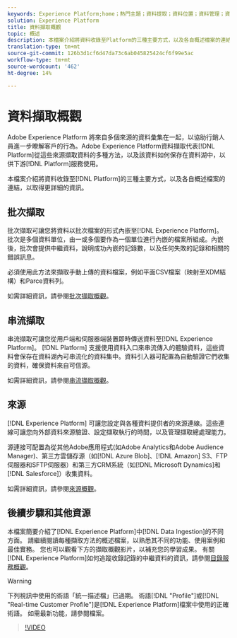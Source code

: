 ```yaml
---
keywords: Experience Platform;home；熱門主題；資料提取；資料位置；資料管理；資料管理；世系；世系；批處理；提取的資料
solution: Experience Platform
title: 資料擷取概觀
topic: 概述
description: 本檔案介紹將資料收錄至Platform的三種主要方式，以及各自概述檔案的連結，以取得更詳細的資訊。
translation-type: tm+mt
source-git-commit: 126b3d1cf6d47da73c6ab045825424cf6f99e5ac
workflow-type: tm+mt
source-wordcount: '462'
ht-degree: 14%

---
```



# 資料擷取概觀

Adobe Experience Platform 將來自多個來源的資料彙集在一起，以協助行銷人員進一步瞭解客戶的行為。Adobe Experience Platform資料擷取代表[!DNL Platform]從這些來源擷取資料的多種方法，以及該資料如何保存在資料湖中，以供下游[!DNL Platform]服務使用。

本檔案介紹將資料收錄至[!DNL Platform]的三種主要方式，以及各自概述檔案的連結，以取得更詳細的資訊。

## 批次擷取

批次擷取可讓您將資料以批次檔案的形式內嵌至[!DNL Experience Platform]。 批次是多個資料單位，由一或多個要作為一個單位進行內嵌的檔案所組成。內嵌後，批次會提供中繼資料，說明成功內嵌的記錄數，以及任何失敗的記錄和相關的錯誤訊息。

必須使用此方法來擷取手動上傳的資料檔案，例如平面CSV檔案（映射至XDM結構）和Parce資料列。

如需詳細資訊，請參閱[批次擷取概觀](./batch-ingestion/overview.md)。

## 串流擷取

串流擷取可讓您從用戶端和伺服器端裝置即時傳送資料至[!DNL Experience Platform]。 [!DNL Platform] 支援使用資料入口來串流傳入的體驗資料，這些資料會保存在資料湖內可串流化的資料集中。資料引入器可配置為自動驗證它們收集的資料，確保資料來自可信源。

如需詳細資訊，請參閱[串流擷取概觀](./streaming-ingestion/overview.md)。

## 來源

[!DNL Experience Platform] 可讓您設定與各種資料提供者的來源連線。這些連線可讓您向外部資料來源驗證、設定擷取執行的時間，以及管理擷取總處理能力。

源連接可配置為從其他Adobe應用程式(如Adobe Analytics和Adobe Audience Manager)、第三方雲儲存源（如[!DNL Azure Blob]、[!DNL Amazon] S3、FTP伺服器和SFTP伺服器）和第三方CRM系統（如[!DNL Microsoft Dynamics]和[!DNL Salesforce]）收集資料。

如需詳細資訊，請參閱[來源概觀](../sources/home.md)。

## 後續步驟和其他資源

本檔案簡要介紹了[!DNL Experience Platform]中[!DNL Data Ingestion]的不同方面。 請繼續閱讀每種擷取方法的概述檔案，以熟悉其不同的功能、使用案例和最佳實務。 您也可以觀看下方的擷取概觀影片，以補充您的學習成果。 有關[!DNL Experience Platform]如何追蹤收錄記錄的中繼資料的資訊，請參閱[目錄服務概觀](../catalog/home.md)。

>[!WARNING]
>
>下列視訊中使用的術語「統一描述檔」已過期。 術語[!DNL "Profile"]或[!DNL "Real-time Customer Profile"]是[!DNL Experience Platform]檔案中使用的正確術語。 如需最新功能，請參閱檔案。

>[!VIDEO](https://video.tv.adobe.com/v/27106?quality=12&learn=on)